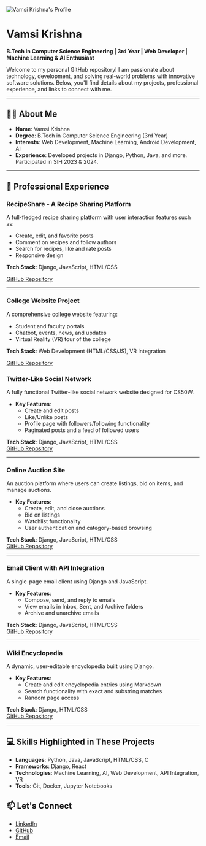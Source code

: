 ![Vamsi Krishna's Profile]("https://github.com/Vamsi3515/aboutme/blob/main/profile.png") 

# Vamsi Krishna

**B.Tech in Computer Science Engineering | 3rd Year | Web Developer | Machine Learning & AI Enthusiast**

Welcome to my personal GitHub repository! I am passionate about technology, development, and solving real-world problems with innovative software solutions. Below, you'll find details about my projects, professional experience, and links to connect with me.

---

## 🧑‍💻 **About Me**

- **Name**: Vamsi Krishna
- **Degree**: B.Tech in Computer Science Engineering (3rd Year)
- **Interests**: Web Development, Machine Learning, Android Development, AI
- **Experience**: Developed projects in Django, Python, Java, and more. Participated in SIH 2023 & 2024.

---

## 💼 **Professional Experience**

### RecipeShare - A Recipe Sharing Platform
A full-fledged recipe sharing platform with user interaction features such as:
- Create, edit, and favorite posts
- Comment on recipes and follow authors
- Search for recipes, like and rate posts
- Responsive design

**Tech Stack**: Django, JavaScript, HTML/CSS

[GitHub Repository](https://github.com/me50/Vamsi3515/tree/web50/projects/2020/x/capstone/)

---

### College Website Project
A comprehensive college website featuring:
- Student and faculty portals
- Chatbot, events, news, and updates
- Virtual Reality (VR) tour of the college

**Tech Stack**: Web Development (HTML/CSS/JS), VR Integration

[GitHub Repository](https://github.com/vamsikrishna/college-website)

### Twitter-Like Social Network
A fully functional Twitter-like social network website designed for CS50W.

- **Key Features**:
  - Create and edit posts
  - Like/Unlike posts
  - Profile page with followers/following functionality
  - Paginated posts and a feed of followed users

**Tech Stack**: Django, JavaScript, HTML/CSS  
[GitHub Repository](https://github.com/vamsikrishna/twitter-network)

---

### Online Auction Site
An auction platform where users can create listings, bid on items, and manage auctions.

- **Key Features**:
  - Create, edit, and close auctions
  - Bid on listings
  - Watchlist functionality
  - User authentication and category-based browsing

**Tech Stack**: Django, JavaScript, HTML/CSS  
[GitHub Repository](https://github.com/vamsikrishna/auction-site)

---

### Email Client with API Integration
A single-page email client using Django and JavaScript.

- **Key Features**:
  - Compose, send, and reply to emails
  - View emails in Inbox, Sent, and Archive folders
  - Archive and unarchive emails

**Tech Stack**: Django, JavaScript, HTML/CSS  
[GitHub Repository](https://github.com/vamsikrishna/email-client)

---

### Wiki Encyclopedia
A dynamic, user-editable encyclopedia built using Django.

- **Key Features**:
  - Create and edit encyclopedia entries using Markdown
  - Search functionality with exact and substring matches
  - Random page access

**Tech Stack**: Django, HTML/CSS  
[GitHub Repository](https://github.com/vamsikrishna/wiki-encyclopedia)

---

## 💻 **Skills Highlighted in These Projects**

- **Languages**: Python, Java, JavaScript, HTML/CSS, C
- **Frameworks**: Django, React
- **Technologies**: Machine Learning, AI, Web Development, API Integration, VR
- **Tools**: Git, Docker, Jupyter Notebooks


## 📫 **Let's Connect**

- [LinkedIn](https://www.linkedin.com/in/vamsi-krishna-profile)
- [GitHub](https://github.com/vamsikrishna)
- [Email](mailto:saivamsikrishna3515@email.com)
